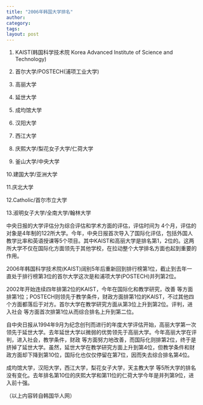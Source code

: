```yaml
---
title: "2006年韩国大学排名"
author:
category: 
tags: 
layout: post
---
```

1. KAIST(韩国科学技术院 Korea Advanced Institute of Science and Technology)

2. 首尔大学/POSTECH(浦项工业大学)

3. 高丽大学

4. 延世大学

5. 成均馆大学

6. 汉阳大学

7. 西江大学

8. 庆熙大学/梨花女子大学/仁荷大学

9. 釜山大学/中央大学

10.建国大学/亚洲大学

11.庆北大学

12.Catholic/首尔市立大学

13.淑明女子大学/全南大学/翰林大学

中央日报的大学评估分为综合评估和学术方面的评估，评估时间为 4个月，评估的对象是4年制的122所大学。今年，中央日报首次导入了国际化评估，包括外国人教学比率和英语授课等5个项目。其中KAIST和高丽大学是排名第1，2位的。这两所大学不仅在国际化方面领先于其他学校，在拉动整个大学排名方面也起到重要的作用。

2006年韩国科学技术院(KAIST)阔别5年后重新回到排行榜第1位，截止到去年一直处于排行榜第3位的首尔大学这次是和浦项大学(POSTECH)并列第2位。

2002年开始连续四年排第2位的KAIST，今年在国际化和教学研究，改善 等方面排第1位；POSTECH则领先于教学条件，财政方面排第1位的KAIST，不过其他四个方面都落后于对方。首尔大学在教学研究方面从第3位上升到第2位。评判，进入社会 等方面首次排第1位从而综合排名上升到第二位。

自中央日报从1994年9月为纪念创刊而进行的年度大学评估开始，高丽大学第一次领先于延世大学。去年延世大学以微弱的优势领先于高丽大学。今年高丽大学在评判，进入社会，教学条件，财政 等方面努力地改善，而国际化则排第2位，终于是挤掉了延世大学。虽然，延世大学在教学研究方面上升到第4位，但教学条件和财政方面却下降到第10位，国际化也仅仅停留在第7位，因而失去综合排名第4位。

成均馆大学，汉阳大学，西江大学，梨花女子大学，天主教大学 等5所大学的排名没有变化。去年排名第10位的庆熙大学和第11位的仁荷大学今年是并列第9位，进入前十强。

（以上内容转自韩国华人网）

